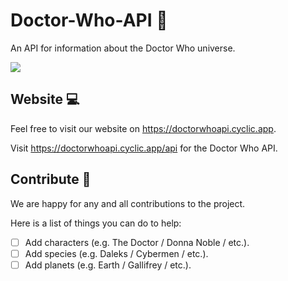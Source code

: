 # Doctor-Who-API :large_blue_diamond:
An API for information about the Doctor Who universe.

<img src="https://wallpapercave.com/wp/4CGjOpV.jpg">
<br>

## Website :computer:
Feel free to visit our website on https://doctorwhoapi.cyclic.app.

Visit https://doctorwhoapi.cyclic.app/api for the Doctor Who API.

## Contribute :gift:
We are happy for any and all contributions to the project.

Here is a list of things you can do to help:
- [ ] Add characters (e.g. The Doctor / Donna Noble / etc.).
- [ ] Add species (e.g. Daleks / Cybermen / etc.).
- [ ] Add planets (e.g. Earth / Gallifrey / etc.).
